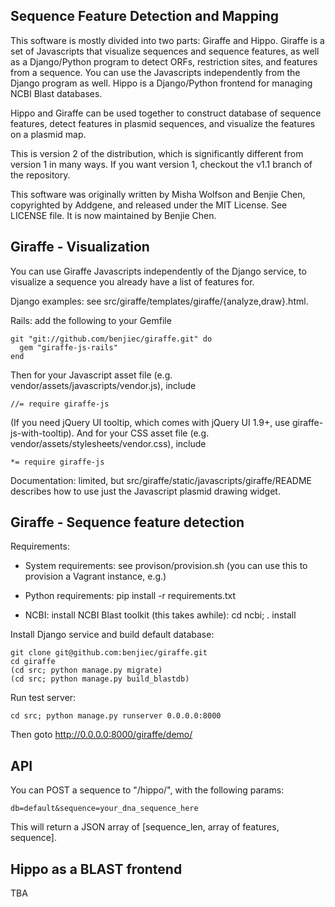 Sequence Feature Detection and Mapping
--------------------------------------

This software is mostly divided into two parts: Giraffe and Hippo. Giraffe is a
set of Javascripts that visualize sequences and sequence features, as well as a
Django/Python program to detect ORFs, restriction sites, and features from a
sequence. You can use the Javascripts independently from the Django program as
well. Hippo is a Django/Python frontend for managing NCBI Blast databases.

Hippo and Giraffe can be used together to construct database of sequence
features, detect features in plasmid sequences, and visualize the features on a
plasmid map.

This is version 2 of the distribution, which is significantly different from
version 1 in many ways. If you want version 1, checkout the v1.1 branch of the
repository.

This software was originally written by Misha Wolfson and Benjie Chen,
copyrighted by Addgene, and released under the MIT License. See LICENSE file.
It is now maintained by Benjie Chen.


Giraffe - Visualization
-----------------------

You can use Giraffe Javascripts independently of the Django service, to
visualize a sequence you already have a list of features for.

Django examples: see src/giraffe/templates/giraffe/{analyze,draw}.html.

Rails: add the following to your Gemfile

```
git "git://github.com/benjiec/giraffe.git" do
  gem "giraffe-js-rails"
end
```

Then for your Javascript asset file (e.g. vendor/assets/javascripts/vendor.js), include

```
//= require giraffe-js
```

(If you need jQuery UI tooltip, which comes with jQuery UI 1.9+, use
giraffe-js-with-tooltip).  And for your CSS asset file (e.g. vendor/assets/stylesheets/vendor.css), include

```
*= require giraffe-js
```

Documentation: limited, but src/giraffe/static/javascripts/giraffe/README
describes how to use just the Javascript plasmid drawing widget.


Giraffe - Sequence feature detection
------------------------------------

Requirements:

  * System requirements: see provison/provision.sh (you can use this to
    provision a Vagrant instance, e.g.)

  * Python requirements: pip install -r requirements.txt

  * NCBI: install NCBI Blast toolkit (this takes awhile): cd ncbi; . install


Install Django service and build default database:

```
git clone git@github.com:benjiec/giraffe.git
cd giraffe
(cd src; python manage.py migrate)
(cd src; python manage.py build_blastdb)
```

Run test server:

```
cd src; python manage.py runserver 0.0.0.0:8000
```

Then goto http://0.0.0.0:8000/giraffe/demo/


API
---

You can POST a sequence to "/hippo/", with the following params:

```
db=default&sequence=your_dna_sequence_here
```

This will return a JSON array of [sequence_len, array of features, sequence].


Hippo as a BLAST frontend
-------------------------

TBA

